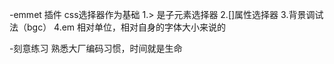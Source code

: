 -emmet 插件
    css选择器作为基础
    1.> 是子元素选择器
    2.[]属性选择器
    3.背景调试法（bgc）
    4.em 相对单位，相对自身的字体大小来说的

-刻意练习
    熟悉大厂编码习惯，时间就是生命
  
 
